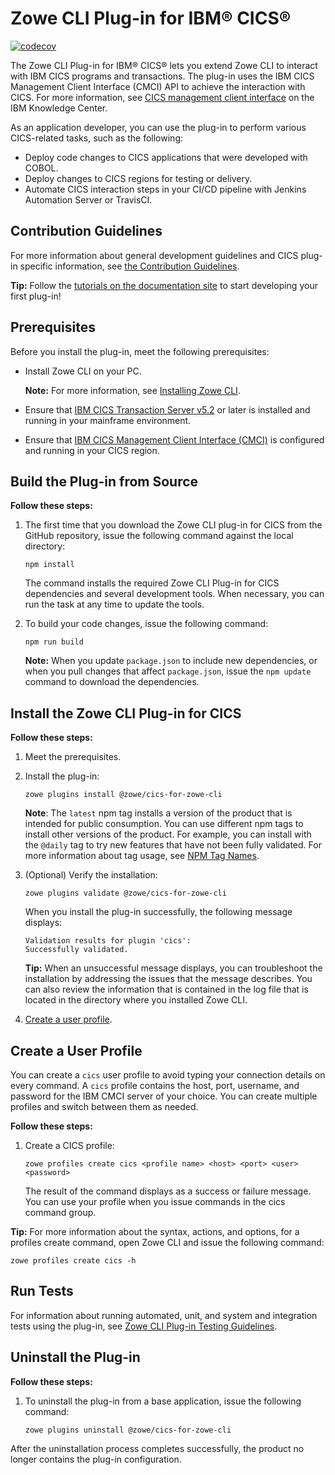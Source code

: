 # Zowe CLI Plug-in for IBM® CICS® 

[![codecov](https://codecov.io/gh/zowe/zowe-cli-cics-plugin/branch/master/graph/badge.svg)](https://codecov.io/gh/zowe/zowe-cli-cics-plugin)

The Zowe CLI Plug-in for IBM® CICS® lets you extend Zowe CLI to interact with IBM CICS programs and transactions. The plug-in uses the IBM CICS Management Client Interface (CMCI) API to achieve the interaction with CICS. For more information, see [CICS management client interface](https://www.ibm.com/support/knowledgecenter/en/SSGMCP_5.3.0/com.ibm.cics.ts.clientapi.doc/topics/clientapi_overview.html) on the IBM Knowledge Center.

As an application developer, you can use the plug-in to perform various CICS-related tasks, such as the following:

* Deploy code changes to CICS applications that were developed with COBOL.
* Deploy changes to CICS regions for testing or delivery.
* Automate CICS interaction steps in your CI/CD pipeline with Jenkins Automation Server or TravisCI.

## Contribution Guidelines

For more information about general development guidelines and CICS plug-in specific information, see [the Contribution Guidelines](CONTRIBUTING.md).

**Tip:** Follow the [tutorials on the documentation site](https://zowe.github.io/docs-site/latest/extend/extend-cli/cli-devTutorials.html) to start developing your first plug-in! 

## Prerequisites
Before you install the plug-in, meet the following prerequisites:
* Install Zowe CLI on your PC.

    **Note:** For more information, see [Installing Zowe CLI](https://zowe.github.io/docs-site/latest/user-guide/cli-installcli.html).

* Ensure that [IBM CICS Transaction Server v5.2](https://www.ibm.com/support/knowledgecenter/en/SSGMCP_5.2.0/com.ibm.cics.ts.home.doc/welcomePage/welcomePage.html) or later is installed and running in your mainframe environment.

 * Ensure that [IBM CICS Management Client Interface (CMCI)](https://www.ibm.com/support/knowledgecenter/en/SSGMCP_5.2.0/com.ibm.cics.ts.clientapi.doc/topics/clientapi_overview.html) is configured and running in your CICS region. 

## Build the Plug-in from Source
**Follow these steps:**

1. The first time that you download the Zowe CLI plug-in for CICS from the GitHub repository, issue the following command against the local directory:

    ```
    npm install
    ```
    The command installs the required Zowe CLI Plug-in for CICS dependencies and several development tools. When necessary, you can run the task at any time to update the tools.

2. To build your code changes, issue the following command:

    ```
    npm run build
    ```

    **Note:** When you update `package.json` to include new dependencies, or when you pull changes that affect `package.json`, issue the `npm update` command to download the dependencies.

## Install the Zowe CLI Plug-in for CICS

**Follow these steps:**

1.  Meet the prerequisites.
2.  Install the plug-in:
    ```
    zowe plugins install @zowe/cics-for-zowe-cli
    ```

    **Note**: The `latest` npm tag installs a version of the product that is intended for public consumption. You can use different npm tags to install other versions of the product. For example, you can install with the `@daily` tag to try new features that have not been fully validated. For more information about tag usage, see [NPM Tag Names](https://github.com/zowe/zowe-cli/blob/master/docs/MaintainerVersioning.md#npm-tag-names).

3.  (Optional) Verify the installation:
    ```
    zowe plugins validate @zowe/cics-for-zowe-cli
    ```
    When you install the plug-in successfully, the following message displays:
    ```
    Validation results for plugin 'cics':
    Successfully validated.
    ``` 
    **Tip:** When an unsuccessful message displays, you can troubleshoot the installation by addressing the issues that the message describes. You can also review the information that is contained in the log file that is located in the directory where you installed Zowe CLI.  

4.  [Create a user profile](#create-a-user-profile).

## Create a User Profile
You can create a `cics` user profile to avoid typing your connection details on every command. A `cics` profile contains the host, port, username, and password for the IBM CMCI server of your choice. You can create multiple profiles and switch between them as needed.

**Follow these steps:**
1.  Create a CICS profile: 
    ```
    zowe profiles create cics <profile name> <host> <port> <user> <password>
    ```
    The result of the command displays as a success or failure message. You can use your profile when you issue commands in the cics command group.

**Tip:** For more information about the syntax, actions, and options, for a profiles create command, open Zowe CLI and issue the following command:

```
zowe profiles create cics -h
```

## Run Tests

For information about running automated, unit, and system and integration tests using the plug-in, see [Zowe CLI Plug-in Testing Guidelines](https://github.com/zowe/zowe-cli/blob/master/docs/PluginTESTINGGuidelines.md).

## Uninstall the Plug-in

**Follow these steps:**
1.  To uninstall the plug-in from a base application, issue the following command:
    ```
    zowe plugins uninstall @zowe/cics-for-zowe-cli
    ```
After the uninstallation process completes successfully, the product no longer contains the plug-in configuration.







